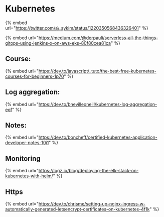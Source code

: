 # Kubernetes

{% embed url="https://twitter.com/a\_sykim/status/1220350568436326401" %}

{% embed url="https://medium.com/@derpauli/serverless-all-the-things-gitops-using-jenkins-x-on-aws-eks-80f80cea81ca" %}



## Course:

{% embed url="https://dev.to/javascript\_tuto/the-best-free-kubernetes-courses-for-beginners-1p70" %}



## Log aggregation:

{% embed url="https://dev.to/bnevilleoneill/kubernetes-log-aggregation-eof" %}



## Notes:

{% embed url="https://dev.to/boncheff/certified-kubernetes-application-developer-notes-10i1" %}



## Monitoring

{% embed url="https://logz.io/blog/deploying-the-elk-stack-on-kubernetes-with-helm/" %}

## Https

{% embed url="https://dev.to/chrisme/setting-up-nginx-ingress-w-automatically-generated-letsencrypt-certificates-on-kubernetes-4f1k" %}



